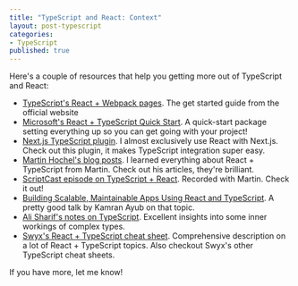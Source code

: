 ```yaml
---
title: "TypeScript and React: Context"
layout: post-typescript
categories:
- TypeScript
published: true
---
```


Here's a couple of resources that help you getting more out of TypeScript and React:

- [TypeScript's React + Webpack pages](https://www.typescriptlang.org/docs/handbook/react-&-webpack.html). The get started guide from the official website
- [Microsoft's React + TypeScript Quick Start](https://github.com/Microsoft/TypeScript-React-Starter#typescript-react-starter). A quick-start package setting everything up so you can get going with your project!
- [Next.js TypeScript plugin](https://github.com/zeit/next-plugins/tree/master/packages/next-typescript). I almost exclusively use React with Next.js. Check out this plugin, it makes TypeScript integration super easy.
- [Martin Hochel's blog posts](https://medium.com/@martin_hotell). I learned everything about React + TypeScript from Martin. Check out his articles, they're brilliant.
- [ScriptCast episode on TypeScript + React](https://javascript-podcast.com/podcast/16). Recorded with Martin. Check it out!
- [Building Scalable, Maintainable Apps Using React and TypeScript](https://www.youtube.com/watch?v=owcuEwn-pSM). A pretty good talk by Kamran Ayub on that topic.
- [Ali Sharif's notes on TypeScript](https://dev.to/busypeoples). Excellent insights into some inner workings of complex types.
- [Swyx's React + TypeScript cheat sheet](https://github.com/typescript-cheatsheets/react-typescript-cheatsheet). Comprehensive description on a lot of React + TypeScript topics. Also checkout Swyx's other TypeScript cheat sheets.

If you have more, let me know!
